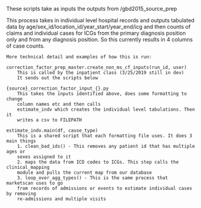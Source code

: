 These scripts take as inputs the outputs from /gbd2015_source_prep

This process takes in individual level hospital records and outputs tabulated
data by age/sex_id/location_id/year_start/year_end/icg and then counts of
claims and individual cases for ICGs from the primary diagnosis position only
and from any diagnosis position. So this currently results in 4 columns of
case counts.

~~~~~~~~~~~~~~~~~~~~~~~~~~~~~~~~~~~~~~~~~
More technical detail and examples of how this is run:

correction_factor_prep_master.create_non_ms_cf_inputs(run_id, user)
	This is called by the inpatient class (3/25/2019 still in dev)
	It sends out the scripts below

{source}_correction_factor_input_{}.py
	This takes the inputs identified above, does some formatting to change
	column names etc and then calls
	estimate_indv which creates the individual level tabulations. Then it
	writes a csv to FILEPATH

estimate_indv.main(df, cause_type)
	This is a shared script that each formatting file uses. It does 3 main things
	1. clean_bad_ids() - This removes any patient id that has multiple ages or
	sexes assigned to it
	2. maps the data from ICD codes to ICGs. This step calls the clinical_mapping
	module and pulls the current map from our database
	3. loop_over_agg_types() - This is the same process that marketscan uses to go
	from records of admissions or events to estimate individual cases by removing
	re-admissions and multiple visits
